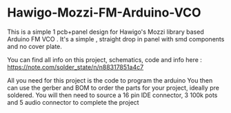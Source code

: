 # Hawigo-Mozzi-FM-Arduino-VCO

This is a simple 1 pcb+panel design for Hawigo's Mozzi library based Arduino FM VCO . 
It's a simple , straight drop in panel with smd components and no cover plate. 

You can find all info on this project, schematics, code and info here : https://note.com/solder_state/n/n88317851a4c7

All you need for this project is the code to program the arduino
You then can use the gerber and BOM to order the parts for your project, ideally pre soldered.
You will then need to source a 16 pin IDE connector, 3 100k pots and 5 audio connector to complete the project 
